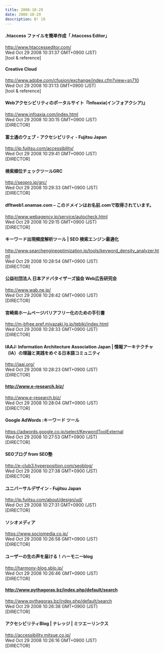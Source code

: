 ```yaml
---
title: 2008-10-29
date: 2008-10-29
description: B! 18
---
```


#### .htaccess ファイルを簡単作成「.htaccess Editor」
http://www.htaccesseditor.com/<br>
Wed Oct 29 2008 10:31:37 GMT+0900 (JST)<br>
[tool & reference]


#### Creative Cloud
http://www.adobe.com/cfusion/exchange/index.cfm?view=sn710<br>
Wed Oct 29 2008 10:31:13 GMT+0900 (JST)<br>
[tool & reference]


#### Webアクセシビリティのポータルサイト『Infoaxia(インフォアクシア)』
http://www.infoaxia.com/index.html<br>
Wed Oct 29 2008 10:30:15 GMT+0900 (JST)<br>
[DIRECTOR]


#### 	富士通のウェブ・アクセシビリティ - Fujitsu Japan
http://jp.fujitsu.com/accessibility/<br>
Wed Oct 29 2008 10:29:41 GMT+0900 (JST)<br>
[DIRECTOR]


#### 検索順位チェックツールGRC
http://seopro.jp/grc/<br>
Wed Oct 29 2008 10:29:33 GMT+0900 (JST)<br>
[DIRECTOR]


#### dfltweb1.onamae.com – このドメインはお名前.comで取得されています。
http://www.webagency.jp/service/autocheck.html<br>
Wed Oct 29 2008 10:29:15 GMT+0900 (JST)<br>
[DIRECTOR]


#### キーワード出現頻度解析ツール | SEO 検索エンジン最適化
http://www.searchengineoptimization.jp/tools/keyword_density_analyzer.html<br>
Wed Oct 29 2008 10:28:54 GMT+0900 (JST)<br>
[DIRECTOR]


#### 公益社団法人 日本アドバタイザーズ協会 Web広告研究会
http://www.wab.ne.jp/<br>
Wed Oct 29 2008 10:28:42 GMT+0900 (JST)<br>
[DIRECTOR]


#### 宮崎県ホームページバリアフリー化のための手引書
http://m-bfree.pref.miyazaki.lg.jp/tebiki/index.html<br>
Wed Oct 29 2008 10:28:33 GMT+0900 (JST)<br>
[DIRECTOR]


#### IAAJ: Information Architecture Association Japan | 情報アーキテクチャ（IA）の理論と実践をめぐる日本語コミュニティ
http://iaaj.org/<br>
Wed Oct 29 2008 10:28:23 GMT+0900 (JST)<br>
[DIRECTOR]


#### http://www.e-research.biz/
http://www.e-research.biz/<br>
Wed Oct 29 2008 10:28:04 GMT+0900 (JST)<br>
[DIRECTOR]


#### Google AdWords :キーワード ツール
https://adwords.google.co.jp/select/KeywordToolExternal<br>
Wed Oct 29 2008 10:27:53 GMT+0900 (JST)<br>
[DIRECTOR]


#### SEOブログ from SEO塾
http://e-club3.hyperposition.com/seoblog/<br>
Wed Oct 29 2008 10:27:38 GMT+0900 (JST)<br>
[DIRECTOR]


#### 	ユニバーサルデザイン - Fujitsu Japan
http://jp.fujitsu.com/about/design/ud/<br>
Wed Oct 29 2008 10:27:31 GMT+0900 (JST)<br>
[DIRECTOR]


#### ソシオメディア
https://www.sociomedia.co.jp/<br>
Wed Oct 29 2008 10:26:58 GMT+0900 (JST)<br>
[DIRECTOR]


#### ユーザーの生の声を届ける！ハーモニーblog
http://harmony-blog.sblo.jp/<br>
Wed Oct 29 2008 10:26:46 GMT+0900 (JST)<br>
[DIRECTOR]


#### http://www.pythagoras.bz/index.php/default/search
http://www.pythagoras.bz/index.php/default/search<br>
Wed Oct 29 2008 10:26:38 GMT+0900 (JST)<br>
[DIRECTOR]


#### アクセシビリティBlog | ナレッジ | ミツエーリンクス
http://accessibility.mitsue.co.jp/<br>
Wed Oct 29 2008 10:26:16 GMT+0900 (JST)<br>
[DIRECTOR]


